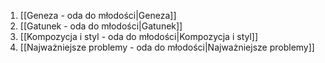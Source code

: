 1. [[Geneza - oda do młodości|Geneza]]
2. [[Gatunek - oda do młodości|Gatunek]]
3. [[Kompozycja i styl - oda do młodości|Kompozycja i styl]]
4. [[Najważniejsze problemy - oda do młodości|Najważniejsze problemy]]